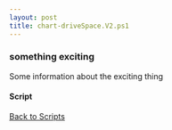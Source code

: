 ```yaml
---
layout: post
title: chart-driveSpace.V2.ps1
---
```


### something exciting

Some information about the exciting thing

#### Script

<script src="https://gist-it.appspot.com/github.com/BanterBoy/scripts-blog/blob/master/PowerShell/scripts/chart-driveSpace.V2.ps1"></script>

<a href="/menu/_pages/scripts.html">Back to Scripts</a>
